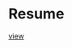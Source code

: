 # Resume
[view](https://drive.google.com/file/d/11VtUtUfY1QHyNCXLqwb5rKR4Xdv2c9mH/view)
<!-- [download](https://drive.google.com/file/d/11VtUtUfY1QHyNCXLqwb5rKR4Xdv2c9mH/view)

[CResume](https://www.cakeresume.com/linsam)

